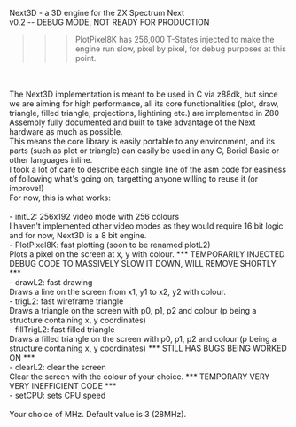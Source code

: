 Next3D - a 3D engine for the ZX Spectrum Next
<br>
v0.2 -- DEBUG MODE, NOT READY FOR PRODUCTION
>>> PlotPixel8K has 256,000 T-States injected to make the engine run slow, pixel by pixel, for debug purposes at this point.
<br>
<br>
The Next3D implementation is meant to be used in C via z88dk, but since we are aiming for high performance, all its core functionalities (plot, draw, triangle, filled triangle, projections, lightining etc.) are implemented in Z80 Assembly fully documented and built to take advantage of the Next hardware as much as possible.
<br>
This means the core library is easily portable to any environment, and its parts (such as plot or triangle) can easily be used in any C, Boriel Basic or other languages inline.
<br>
I took a lot of care to describe each single line of the asm code for easiness of following what's going on, targetting anyone willing to reuse it (or improve!)
<br>
For now, this is what works:<br>
<br>
- initL2: 256x192 video mode with 256 colours<br>
I haven't implemented other video modes as they would require 16 bit logic and for now, Next3D is a 8 bit engine.
<br>
- PlotPixel8K: fast plotting (soon to be renamed plotL2)<br>
Plots a pixel on the screen at x, y with colour.
*** TEMPORARILY INJECTED DEBUG CODE TO MASSIVELY SLOW IT DOWN, WILL REMOVE SHORTLY ***
<br>
- drawL2: fast drawing<br>
Draws a line on the screen from x1, y1 to x2, y2 with colour.
<br>
- trigL2: fast wireframe triangle<br>
Draws a triangle on the screen with p0, p1, p2 and colour (p being a structure containing x, y coordinates)
<br>
- fillTrigL2: fast filled triangle<br>
Draws a filled triangle on the screen with p0, p1, p2 and colour (p being a structure containing x, y coordinates)
*** STILL HAS BUGS BEING WORKED ON ***
<br>
- clearL2: clear the screen<br>
Clear the screen with the colour of your choice.
*** TEMPORARY VERY VERY INEFFICIENT CODE ***
<br>
- setCPU: sets CPU speed<br>
<br>
Your choice of MHz. Default value is 3 (28MHz).
